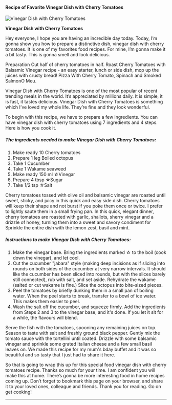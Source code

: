             

#### Recipe of Favorite Vinegar Dish with Cherry Tomatoes

![Vinegar Dish with Cherry Tomatoes](https://img-global.cpcdn.com/recipes/5358112740474880/751x532cq70/vinegar-dish-with-cherry-tomatoes-recipe-main-photo.jpg)

**Vinegar Dish with Cherry Tomatoes**

Hey everyone, I hope you are having an incredible day today. Today, I’m gonna show you how to prepare a distinctive dish, vinegar dish with cherry tomatoes. It is one of my favorites food recipes. For mine, I’m gonna make it a bit tasty. This is gonna smell and look delicious.

Preparation Cut half of cherry tomatoes in half. Roast Cherry Tomatoes with Balsamic Vinegar recipe - an easy starter, lunch or side dish, mop up the juices with crusty bread! Pizza With Cherry Tomato, Spinach and Smoked SalmonO Meu.

Vinegar Dish with Cherry Tomatoes is one of the most popular of recent trending meals in the world. It’s appreciated by millions daily. It is simple, it is fast, it tastes delicious. Vinegar Dish with Cherry Tomatoes is something which I’ve loved my whole life. They’re fine and they look wonderful.

To begin with this recipe, we have to prepare a few ingredients. You can have vinegar dish with cherry tomatoes using 7 ingredients and 4 steps. Here is how you cook it.

##### The ingredients needed to make Vinegar Dish with Cherry Tomatoes:

1.  Make ready 10 Cherry tomatoes
2.  Prepare 1 leg Boiled octopus
3.  Take 1 Cucumber
4.  Take 1 Wakame seaweed
5.  Make ready 150 ml ☆Vinegar
6.  Prepare 4 tbsp ☆Sugar
7.  Take 1/2 tsp ☆Salt

Cherry tomatoes tossed with olive oil and balsamic vinegar are roasted until sweet, sticky, and juicy in this quick and easy side dish. Cherry tomatoes will keep their shape and not burst if you poke them once or twice. I prefer to lightly saute them in a small frying pan. In this quick, elegant dinner, cherry tomatoes are roasted with garlic, shallots, sherry vinegar and a drizzle of honey, turning them into a sweet and savory condiment for Sprinkle the entire dish with the lemon zest, basil and mint.

##### Instructions to make Vinegar Dish with Cherry Tomatoes:

1.  Make the vinegar base. Bring the ingredients marked ☆ to the boil (cook down the vinegar), and let cool.
2.  Cut the cucumber "jabara" style (making deep incisions as if slicing into rounds on both sides of the cucumber at very narrow intervals. It should like the cucumber has been sliced into rounds, but with the slices barely still connected), rub with salt, and set aside. Rehydrate the wakame (salted or cut wakame is fine.) Slice the octopus into bite-sized pieces.
3.  Peel the tomatoes by briefly dunking them in a small pan of boiling water. When the peel starts to break, transfer to a bowl of ice water. This makes them easier to peel.
4.  Wash the salt off the cucumber, and squeeze firmly. Add the ingredients from Steps 2 and 3 to the vinegar base, and it's done. If you let it sit for a while, the flavours will blend.

Serve the fish with the tomatoes, spooning any remaining juices on top. Season to taste with salt and freshly ground black pepper. Gently mix the tomato sauce with the tortellini until coated. Drizzle with some balsamic vinegar and sprinkle some grated Italian cheese and a few small basil leaves on. We made this recipe for my mum's bday buffet and it was so beautiful and so tasty that I just had to share it here.

So that is going to wrap this up for this special food vinegar dish with cherry tomatoes recipe. Thanks so much for your time. I am confident you will make this at home. There’s gonna be more interesting food in home recipes coming up. Don’t forget to bookmark this page on your browser, and share it to your loved ones, colleague and friends. Thank you for reading. Go on get cooking!

* * *